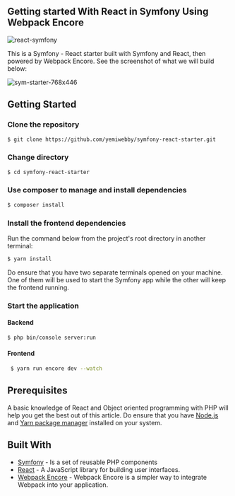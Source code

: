 ## Getting started With React in Symfony Using Webpack Encore

![react-symfony](https://user-images.githubusercontent.com/19610753/45068794-0ee70d00-b0c1-11e8-9e6f-286aa06fb51e.png)

This is a Symfony - React starter built with Symfony and React, then powered by Webpack Encore. See the screenshot of what we will build below:

![sym-starter-768x446](https://user-images.githubusercontent.com/19610753/45068857-6d13f000-b0c1-11e8-8aee-d931508d8b7f.png)



## Getting Started

### Clone the repository
```bash
$ git clone https://github.com/yemiwebby/symfony-react-starter.git
```

### Change directory
```bash
$ cd symfony-react-starter
```

### Use composer to manage and install dependencies
```bash
$ composer install
```

### Install the frontend dependencies
Run the command below from the project's root directory in another terminal:

```bash
$ yarn install
```

Do ensure that you have two separate terminals opened on your machine. One of them will be used to start the Symfony app while the other will keep the frontend running.

### Start the application
#### Backend
```bash
$ php bin/console server:run
```

#### Frontend
```bash
 $ yarn run encore dev --watch
```

## Prerequisites
A basic knowledge of React and Object oriented programming with PHP will help you get the best out of this article. Do ensure that you have [Node.js](https://nodejs.org/en/) and [Yarn package manager](https://yarnpkg.com/lang/en/docs/install/#mac-stable) installed on your system.

## Built With

* [Symfony](https://symfony.com/) - Is a set of reusable PHP components
* [React](https://reactjs.org/) - A JavaScript library for building user interfaces.
* [Webpack Encore](https://github.com/symfony/webpack-encore) - Webpack Encore is a simpler way to integrate Webpack into your application.